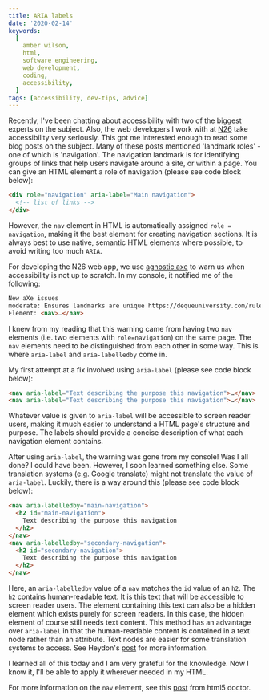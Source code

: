 ```yaml
---
title: ARIA labels
date: '2020-02-14'
keywords:
  [
    amber wilson,
    html,
    software engineering,
    web development,
    coding,
    accessibility,
  ]
tags: [accessibility, dev-tips, advice]
---
```


Recently, I've been chatting about accessibility with two of the biggest experts on the subject. Also, the web developers I work with at [N26](https://n26.com/en-eu) take accessibility very seriously. This got me interested enough to read some blog posts on the subject. Many of these posts mentioned 'landmark roles' - one of which is 'navigation'. The navigation landmark is for identifying groups of links that help users navigate around a site, or within a page. You can give an HTML element a role of navigation (please see code block below):

```html
<div role="navigation" aria-label="Main navigation">
  <!-- list of links -->
</div>
```

However, the `nav` element in HTML is automatically assigned `role = navigation`, making it the best element for creating navigation sections. It is always best to use native, semantic HTML elements where possible, to avoid writing too much `ARIA`.

For developing the N26 web app, we use [agnostic axe](https://github.com/juliettepretot/agnostic-axe) to warn us when accessibility is not up to scratch. In my console, it notified me of the following:

```markdown
New aXe issues
moderate: Ensures landmarks are unique https://dequeuniversity.com/rules/axe/3.5/landmark-unique?application=axeAPI
Element: <nav>​…​</nav>​
```

I knew from my reading that this warning came from having two `nav` elements (i.e. two elements with `role=navigation`) on the same page. The `nav` elements need to be distinguished from each other in some way. This is where `aria-label` and `aria-labelledby` come in.

My first attempt at a fix involved using `aria-label` (please see code block below):

```html
<nav aria-label="Text describing the purpose this navigation">​…</nav>
<nav aria-label="Text describing the purpose this navigation">​…</nav>
```

Whatever value is given to `aria-label` will be accessible to screen reader users, making it much easier to understand a HTML page's structure and purpose. The labels should provide a concise description of what each navigation element contains.

After using `aria-label`, the warning was gone from my console! Was I all done? I could have been. However, I soon learned something else. Some translation systems (e.g. Google translate) might not translate the value of `aria-label`. Luckily, there is a way around this (please see code block below):

```html
<nav aria-labelledby="main-navigation">
  <h2 id="main-navigation">
    Text describing the purpose this navigation
  </h2>
</nav>
<nav aria-labelledby="secondary-navigation">
  <h2 id="secondary-navigation">
    Text describing the purpose this navigation
  </h2>
</nav>
```

Here, an `aria-labelledby` value of a `nav` matches the `id` value of an `h2`. The `h2` contains human-readable text. It is this text that will be accessible to screen reader users. The element containing this text can also be a hidden element which exists purely for screen readers. In this case, the hidden element of course still needs text content. This method has an advantage over `aria-label` in that the human-readable content is contained in a text node rather than an attribute. Text nodes are easier for some translation systems to access. See Heydon's [post](https://heydonworks.com/article/aria-label-is-a-xenophobe/) for more information.

I learned all of this today and I am very grateful for the knowledge. Now I know it, I'll be able to apply it wherever needed in my HTML.

For more information on the `nav` element, see this [post](http://html5doctor.com/nav-element/) from html5 doctor.
